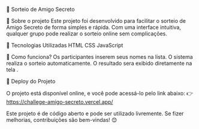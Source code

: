 🎁 Sorteio de Amigo Secreto

📌 Sobre o projeto
Este projeto foi desenvolvido para facilitar o sorteio de Amigo Secreto de forma simples e rápida. Com uma interface intuitiva, qualquer grupo pode realizar o sorteio online sem complicações.

🚀 Tecnologias Utilizadas
HTML
CSS
JavaScript

🎲 Como funciona?
Os participantes inserem seus nomes na lista.
O sistema realiza o sorteio automaticamente.
O resultado sera exibido diretamente na tela .

🔗 Deploy do Projeto

O projeto está disponível online, e você pode acessá-lo pelo link abaixo:
👉 https://challege-amigo-secreto.vercel.app/

Este projeto é de código aberto e pode ser utilizado livremente. Se fizer melhorias, contribuições são bem-vindas! 😊


